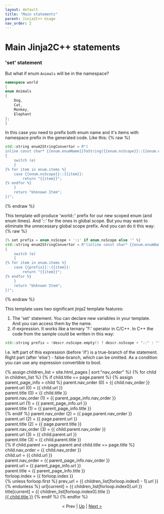 ```yaml
---
layout: default
title: "Main statements"
parent: Jinja2C++ Usage
nav_order: 2
---
```


# Main Jinja2C++ statements

### 'set' statement
But what if enum `Animals` will be in the namespace?

```c++
namespace world
{
enum Animals
{
    Dog,
    Cat,
    Monkey,
    Elephant
};
}
```
In this case you need to prefix both enum name and it's items with namespace prefix in the generated code. Like this:
{% raw %}
```c++
std::string enum2StringConvertor = R"(
inline const char* {{enum.enumName}}ToString({{enum.nsScope}}::{{enum.enumName}} e)
{
    switch (e)
    {
{% for item in enum.items %}
    case {{enum.nsScope}}::{{item}}:
        return "{{item}}";
{% endfor %}
    }
    return "Unknown Item";
})";
```
{% endraw %}

This template will produce 'world::' prefix for our new scoped enum (and enum itmes). And '::' for the ones in global scope. But you may want to eliminate the unnecessary global scope prefix. And you can do it this way:
{% raw %}
```c++
{% set prefix = enum.nsScope + '::' if enum.nsScope else '' %}
std::string enum2StringConvertor = R"(inline const char* {{enum.enumName}}ToString({{prefix}}::{{enum.enumName}} e)
{
    switch (e)
    {
{% for item in enum.items %}
    case {{prefix}}::{{item}}:
        return "{{item}}";
{% endfor %}
    }
    return "Unknown Item";
})";
```
{% endraw %}

This template uses two significant jinja2 template features:
1. The 'set' statement. You can declare new variables in your template. And you can access them by the name.
2. if-expression. It works like a ternary '?:' operator in C/C++. In C++ the code from the sample could be written in this way:
```c++
std::string prefix = !descr.nsScope.empty() ? descr.nsScope + "::" : "";
```
I.e. left part of this expression (before 'if') is a true-branch of the statement. Right part (after 'else') - false-branch, which can be omitted. As a condition you can use any expression convertible to bool.

{% assign children_list = site.html_pages | sort:"nav_order" %}
{% for child in children_list %}
  {% if child.title == page.parent %}
    {% assign parent_page_info = child %}
    parent.nav_order (0) = {{ child.nav_order }}<br/>
    parent.url (0) = {{ child.url }}<br/>
    parent.title (0) = {{ child.title }}<br/>
    parent.nav_order (1) = {{ parent_page_info.nav_order }}<br/>
    parent.url (1) = {{ parent_page_info.url }}<br/>
    parent.title (1) = {{ parent_page_info.title }}<br/>
  {% endif %}
  parent.nav_order (2) = {{ page.parent.nav_order }}<br/>
  parent.url (2) = {{ page.parent.url }}<br/>
  parent.title (2) = {{ page.parent.title }}<br/>
  parent.nav_order (3) = {{ child.parent.nav_order }}<br/>
  parent.url (3) = {{ child.parent.url }}<br/>
  parent.title (3) = {{ child.parent.title }}<br/>
  {% if child.parent == page.parent and  child.title == page.title %}
    child.nav_order = {{ child.nav_order }}<br/>
    child.url = {{ child.url }}<br/>
    parent.nav_order = {{ parent_page_info.nav_order }}<br/>
    parent.url = {{ parent_page_info.url }}<br/>
    parent.title = {{ parent_page_info.title }}<br/>
    forloop.index = {{ forloop.index }}<br/>
    {% unless forloop.first %}
    prev_url = {{ children_list[forloop.index0 - 1].url }}<br/>
    {% endunless %}
    url[current] = {{ children_list[forloop.index0].url }}<br/>
    title[current] = {{ children_list[forloop.index0].title }}<br/>
    <a href="{{ child.url | absolute_url }}">{{ child.title }}</a>
  {% endif %}
{% endfor %}
<p><div align="center">&lt; Prev | <a href="{{ page.parent.url }}">Up</a> | <a href="main_statements.html">Next &gt;</a></div></p>

